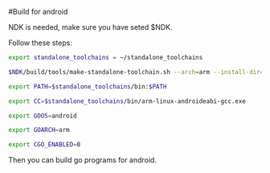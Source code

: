 #Build for android

NDK is needed, make sure you have seted $NDK.


Follow these steps:

```sh
export standalone_toolchains = ~/standalone_toolchains

$NDK/build/tools/make-standalone-toolchain.sh --arch=arm --install-dir=$standalone_toolchains

export PATH=$standalone_toolchains/bin:$PATH

export CC=$standalone_toolchains/bin/arm-linux-androideabi-gcc.exe

export GOOS=android

export GOARCH=arm

export CGO_ENABLED=0

```

Then you can build go programs for android.